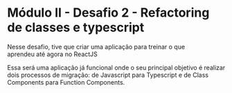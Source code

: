 # Módulo II - Desafio 2 - Refactoring de classes e typescript

Nesse desafio, tive que criar uma aplicação para treinar o que aprendeu até agora no ReactJS

Essa será uma aplicação já funcional onde o seu principal objetivo é realizar dois processos de migração: de Javascript para Typescript e de Class Components para Function Components.

